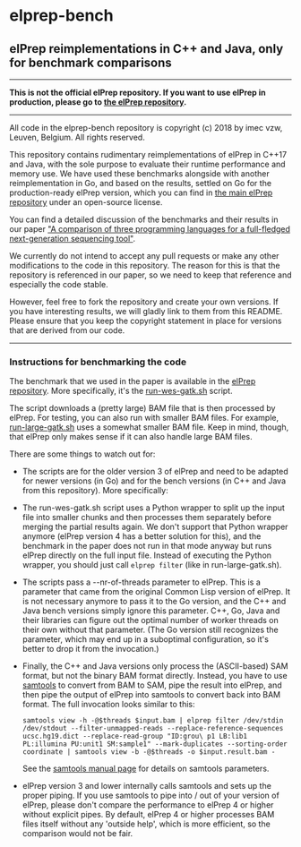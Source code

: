 # elprep-bench
## elPrep reimplementations in C++ and Java, only for benchmark comparisons

---

**This is not the official elPrep repository. If you want to use elPrep in production, please go to [the elPrep repository](https://github.com/exascience/elprep "elPrep repository").**

---

All code in the elprep-bench repository is copyright (c) 2018 by imec vzw, Leuven, Belgium. All rights reserved.

This repository contains rudimentary reimplementations of elPrep in C++17 and Java, with the sole purpose to evaluate their runtime performance and memory use. We have used these benchmarks alongside with another reimplementation in Go, and based on the results, settled on Go for the production-ready elPrep version, which you can find in [the main elPrep repository](https://github.com/exascience/elprep "elPrep repository") under an open-source license.

You can find a detailed discussion of the benchmarks and their results in our paper ["A comparison of three programming languages for a full-fledged next-generation sequencing tool"](https://doi.org/10.1186/s12859-019-2903-5).

We currently do not intend to accept any pull requests or make any other modifications to the code in this repository. The reason for this is that the repository is referenced in our paper, so we need to keep that reference and especially the code stable.

However, feel free to fork the repository and create your own versions. If you have interesting results, we will gladly link to them from this README. Please ensure that you keep the copyright statement in place for versions that are derived from our code.

---

### Instructions for benchmarking the code

The benchmark that we used in the paper is available in the [elPrep repository](https://github.com/exascience/elprep/tree/v3.04/demo). More specifically, it's the [run-wes-gatk.sh](https://github.com/ExaScience/elprep/blob/v3.04/demo/run-wes-gatk.sh) script.

The script downloads a (pretty large) BAM file that is then processed by elPrep. For testing, you can also run with smaller BAM files. For example, [run-large-gatk.sh](https://github.com/ExaScience/elprep/blob/v3.04/demo/run-large-gatk.sh) uses a somewhat smaller BAM file. Keep in mind, though, that elPrep only makes sense if it can also handle large BAM files.

There are some things to watch out for:

- The scripts are for the older version 3 of elPrep and need to be adapted for newer versions (in Go) and for the bench versions (in C++ and Java from this repository). More specifically:

- The run-wes-gatk.sh script uses a Python wrapper to split up the input file into smaller chunks and then processes them separately before merging the partial results again. We don't support that Python wrapper anymore (elPrep version 4 has a better solution for this), and the benchmark in the paper does not run in that mode anyway but runs elPrep directly on the full input file. Instead of executing the Python wrapper, you should just call `elprep filter` (like in run-large-gatk.sh).

- The scripts pass a --nr-of-threads parameter to elPrep. This is a parameter that came from the original Common Lisp version of elPrep. It is not necessary anymore to pass it to the Go version, and the C++ and Java bench versions simply ignore this parameter. C++, Go, Java and their libraries can figure out the optimal number of worker threads on their own without that parameter. (The Go version still recognizes the parameter, which may end up in a suboptimal configuration, so it's better to drop it from the invocation.)

- Finally, the C++ and Java versions only process the (ASCII-based) SAM format, but not the binary BAM format directly. Instead, you have to use [samtools](https://github.com/samtools/samtools) to convert from BAM to SAM, pipe the result into elPrep, and then pipe the output of elPrep into samtools to convert back into BAM format. The full invocation looks similar to this:

  `
  samtools view -h -@$threads $input.bam | elprep filter /dev/stdin /dev/stdout --filter-unmapped-reads --replace-reference-sequences ucsc.hg19.dict --replace-read-group "ID:grou\
p1 LB:lib1 PL:illumina PU:unit1 SM:sample1" --mark-duplicates --sorting-order coordinate | samtools view -b -@$threads -o $input.result.bam -                                      
  `
  
  See  the [samtools manual page](https://www.htslib.org/doc/samtools.html) for details on samtools parameters.

- elPrep version 3 and lower internally calls samtools and sets up the proper piping. If you use samtools to pipe into / out of your version of elPrep, please don't compare the performance to elPrep 4 or higher without explicit pipes. By default, elPrep 4 or higher processes BAM files itself without any 'outside help', which is more efficient, so the comparison would not be fair.
